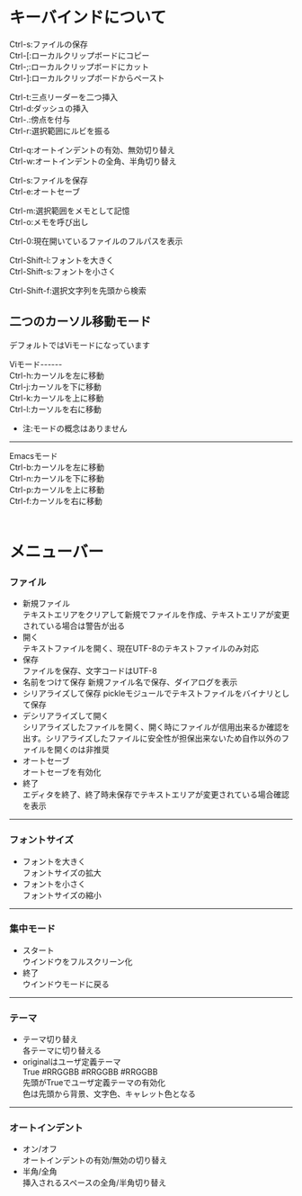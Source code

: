 # キーバインドについて  
Ctrl-s:ファイルの保存  
Ctrl-[:ローカルクリップボードにコピー  
Ctrl-;:ローカルクリップボードにカット  
Ctrl-\]:ローカルクリップボードからペースト  
  
Ctrl-t:三点リーダーを二つ挿入  
Ctrl-d:ダッシュの挿入  
Ctrl-.:傍点を付与  
Ctrl-r:選択範囲にルビを振る
  
Ctrl-q:オートインデントの有効、無効切り替え  
Ctrl-w:オートインデントの全角、半角切り替え  
  
Ctrl-s:ファイルを保存  
Ctrl-e:オートセーブ  
  
Ctrl-m:選択範囲をメモとして記憶  
Ctrl-o:メモを呼び出し  

Ctrl-0:現在開いているファイルのフルパスを表示  
  
Ctrl-Shift-l:フォントを大きく  
Ctrl-Shift-s:フォントを小さく  
  
Ctrl-Shift-f:選択文字列を先頭から検索  
  
## 二つのカーソル移動モード  
  
デフォルトではViモードになっています  
  
Viモード------  
Ctrl-h:カーソルを左に移動  
Ctrl-j:カーソルを下に移動  
Ctrl-k:カーソルを上に移動  
Ctrl-l:カーソルを右に移動  
* 注:モードの概念はありません  

-------------
Emacsモード  
Ctrl-b:カーソルを左に移動  
Ctrl-n:カーソルを下に移動  
Ctrl-p:カーソルを上に移動  
Ctrl-f:カーソルを右に移動  
　　
# メニューバー
### ファイル  
* 新規ファイル  
テキストエリアをクリアして新規でファイルを作成、テキストエリアが変更されている場合は警告が出る  
* 開く  
テキストファイルを開く、現在UTF-8のテキストファイルのみ対応  
* 保存  
ファイルを保存、文字コードはUTF-8  
* 名前をつけて保存
新規ファイル名で保存、ダイアログを表示  
* シリアライズして保存
pickleモジュールでテキストファイルをバイナリとして保存  
* デシリアライズして開く  
シリアライズしたファイルを開く、開く時にファイルが信用出来るか確認を出す。シリアライズしたファイルに安全性が担保出来ないため自作以外のファイルを開くのは非推奨  
* オートセーブ  
オートセーブを有効化  
* 終了  
エディタを終了、終了時未保存でテキストエリアが変更されている場合確認を表示  
----
### フォントサイズ  
* フォントを大きく  
フォントサイズの拡大  
* フォントを小さく  
フォントサイズの縮小 
----
### 集中モード
* スタート  
ウインドウをフルスクリーン化  
* 終了  
ウインドウモードに戻る
----
### テーマ
* テーマ切り替え  
各テーマに切り替える  
* originalはユーザ定義テーマ  
True #RRGGBB #RRGGBB #RRGGBB  
先頭がTrueでユーザ定義テーマの有効化  
色は先頭から背景、文字色、キャレット色となる  
----
### オートインデント  
* オン/オフ  
オートインデントの有効/無効の切り替え  
* 半角/全角  
挿入されるスペースの全角/半角切り替え